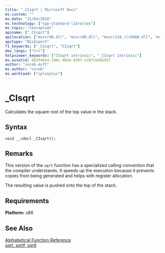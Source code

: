 ```yaml
---
title: "_CIsqrt | Microsoft Docs"
ms.custom: ""
ms.date: "11/04/2016"
ms.technology: ["cpp-standard-libraries"]
ms.topic: "conceptual"
apiname: ["_CIsqrt"]
apilocation: ["msvcr90.dll", "msvcr80.dll", "msvcr110_clr0400.dll", "msvcr120.dll", "msvcrt.dll", "msvcr110.dll", "msvcr100.dll"]
apitype: "DLLExport"
f1_keywords: ["_CIsqrt", "CIsqrt"]
dev_langs: ["C++"]
helpviewer_keywords: ["CIsqrt intrinsic", "_CIsqrt intrinsic"]
ms.assetid: 663548ea-398c-48ee-8397-a787c6ebb937
author: "corob-msft"
ms.author: "corob"
ms.workload: ["cplusplus"]
---
```

# _CIsqrt
Calculates the square root of the top value in the stack.  
  
## Syntax  
  
```  
void __cdecl _CIsqrt();  
```  
  
## Remarks  
 This version of the `sqrt` function has a specialized calling convention that the compiler understands. It speeds up the execution because it prevents copies from being generated and helps with register allocation.  
  
 The resulting value is pushed onto the top of the stack.  
  
## Requirements  
 **Platform:** x86  
  
## See Also  
 [Alphabetical Function Reference](../c-runtime-library/reference/crt-alphabetical-function-reference.md)   
 [sqrt, sqrtf, sqrtl](../c-runtime-library/reference/sqrt-sqrtf-sqrtl.md)